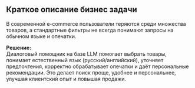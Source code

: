 ## Краткое описание бизнес задачи 

В современной e-commerce пользователи теряются среди множества товаров, а стандартные фильтры не всегда понимают запросы на обычном языке и опечатки.

**Решение:**  
Диалоговый помощник на базе LLM помогает выбрать товары, понимает естественный язык (русский/английский), уточняет предпочтения, корректно обрабатывает опечатки и даёт персональные рекомендации. Это делает поиск проще, удобнее и персональнее, улучшая клиентский опыт и повышая продажи.
